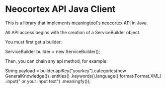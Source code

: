 # Neocortex API Java Client

This is a library that implements [meaningtool's neocortex API][apidocs] in Java.

All API access begins with the creation of a ServiceBuilder object.

You must first get a builder:

ServiceBuilder builder = new ServiceBuilder();

Then, you can chain any api method, for example:

String payload = builder.apiKey("yourkey").categories(new GeneralKnowledge())
						.entities()
						.keywords().language().format(Format.XML)
						.input("<url> or your input text")
						.meaningfy()); 	 

[meaningtool]: http://www.meaningtool.com
[apidocs]: http://www.meaningtool.com/developers/api
[treedirectory]: http://www.meaningtool.com/developers/directory

